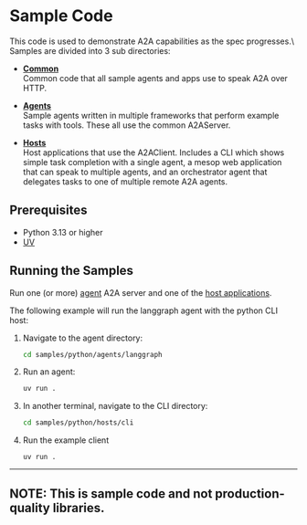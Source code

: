 # Sample Code

This code is used to demonstrate A2A capabilities as the spec progresses.\ Samples are divided into 3 sub directories:

* [**Common**](/samples/python/src/google_a2a/common)  
Common code that all sample agents and apps use to speak A2A over HTTP. 

* [**Agents**](/samples/python/src/google_a2a/agents/README.md)  
Sample agents written in multiple frameworks that perform example tasks with tools. These all use the common A2AServer.

* [**Hosts**](/samples/python/src/google_a2a/hosts/README.md)  
Host applications that use the A2AClient. Includes a CLI which shows simple task completion with a single agent, a mesop web application that can speak to multiple agents, and an orchestrator agent that delegates tasks to one of multiple remote A2A agents.

## Prerequisites

- Python 3.13 or higher
- [UV](https://docs.astral.sh/uv/)

## Running the Samples

Run one (or more) [agent](/samples/python/src/google_a2a/agents/README.md) A2A server and one of the [host applications](/samples/python/src/google_a2a/hosts/README.md). 

The following example will run the langgraph agent with the python CLI host:

1. Navigate to the agent directory:
    ```bash
    cd samples/python/agents/langgraph
    ```
2. Run an agent:
    ```bash
    uv run .
    ```
3. In another terminal, navigate to the CLI directory:
    ```bash
    cd samples/python/hosts/cli
    ```
4. Run the example client
    ```
    uv run .
    ```
---
**NOTE:** 
This is sample code and not production-quality libraries.
---
